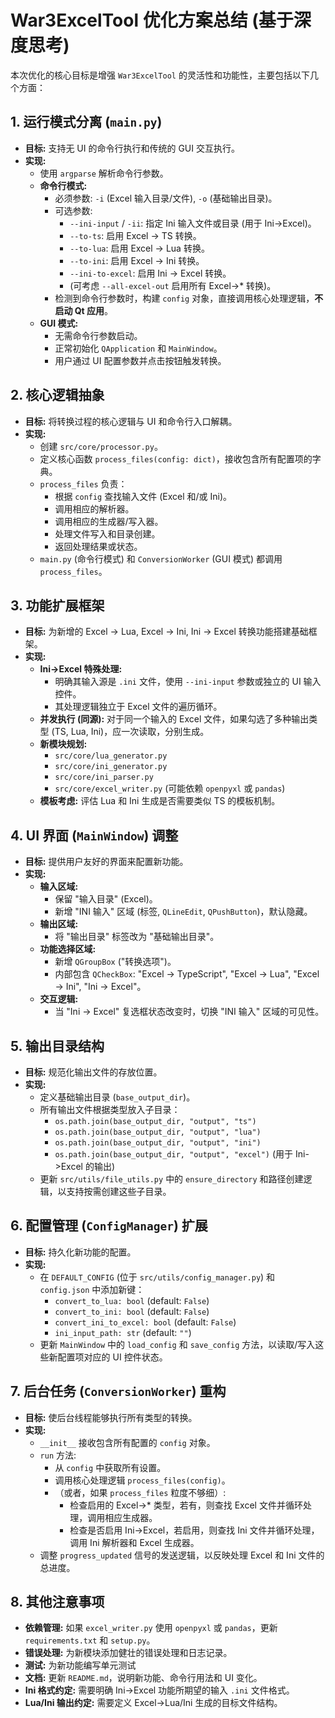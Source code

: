 # War3ExcelTool 优化方案总结 (基于深度思考)

本次优化的核心目标是增强 `War3ExcelTool` 的灵活性和功能性，主要包括以下几个方面：

## 1. 运行模式分离 (`main.py`)

- **目标:** 支持无 UI 的命令行执行和传统的 GUI 交互执行。
- **实现:**
  - 使用 `argparse` 解析命令行参数。
  - **命令行模式:**
    - 必须参数: `-i` (Excel 输入目录/文件), `-o` (基础输出目录)。
    - 可选参数:
      - `--ini-input` / `-ii`: 指定 Ini 输入文件或目录 (用于 Ini->Excel)。
      - `--to-ts`: 启用 Excel -> TS 转换。
      - `--to-lua`: 启用 Excel -> Lua 转换。
      - `--to-ini`: 启用 Excel -> Ini 转换。
      - `--ini-to-excel`: 启用 Ini -> Excel 转换。
      - (可考虑 `--all-excel-out` 启用所有 Excel->\* 转换)。
    - 检测到命令行参数时，构建 `config` 对象，直接调用核心处理逻辑，**不启动 Qt 应用**。
  - **GUI 模式:**
    - 无需命令行参数启动。
    - 正常初始化 `QApplication` 和 `MainWindow`。
    - 用户通过 UI 配置参数并点击按钮触发转换。

## 2. 核心逻辑抽象

- **目标:** 将转换过程的核心逻辑与 UI 和命令行入口解耦。
- **实现:**
  - 创建 `src/core/processor.py`。
  - 定义核心函数 `process_files(config: dict)`，接收包含所有配置项的字典。
  - `process_files` 负责：
    - 根据 `config` 查找输入文件 (Excel 和/或 Ini)。
    - 调用相应的解析器。
    - 调用相应的生成器/写入器。
    - 处理文件写入和目录创建。
    - 返回处理结果或状态。
  - `main.py` (命令行模式) 和 `ConversionWorker` (GUI 模式) 都调用 `process_files`。

## 3. 功能扩展框架

- **目标:** 为新增的 Excel -> Lua, Excel -> Ini, Ini -> Excel 转换功能搭建基础框架。
- **实现:**
  - **Ini->Excel 特殊处理:**
    - 明确其输入源是 `.ini` 文件，使用 `--ini-input` 参数或独立的 UI 输入控件。
    - 其处理逻辑独立于 Excel 文件的遍历循环。
  - **并发执行 (同源):** 对于同一个输入的 Excel 文件，如果勾选了多种输出类型 (TS, Lua, Ini)，应一次读取，分别生成。
  - **新模块规划:**
    - `src/core/lua_generator.py`
    - `src/core/ini_generator.py`
    - `src/core/ini_parser.py`
    - `src/core/excel_writer.py` (可能依赖 `openpyxl` 或 `pandas`)
  - **模板考虑:** 评估 Lua 和 Ini 生成是否需要类似 TS 的模板机制。

## 4. UI 界面 (`MainWindow`) 调整

- **目标:** 提供用户友好的界面来配置新功能。
- **实现:**
  - **输入区域:**
    - 保留 "输入目录" (Excel)。
    - 新增 "INI 输入" 区域 (标签, `QLineEdit`, `QPushButton`)，默认隐藏。
  - **输出区域:**
    - 将 "输出目录" 标签改为 "基础输出目录"。
  - **功能选择区域:**
    - 新增 `QGroupBox` ("转换选项")。
    - 内部包含 `QCheckBox`: "Excel -> TypeScript", "Excel -> Lua", "Excel -> Ini", "Ini -> Excel"。
  - **交互逻辑:**
    - 当 "Ini -> Excel" 复选框状态改变时，切换 "INI 输入" 区域的可见性。

## 5. 输出目录结构

- **目标:** 规范化输出文件的存放位置。
- **实现:**
  - 定义基础输出目录 (`base_output_dir`)。
  - 所有输出文件根据类型放入子目录：
    - `os.path.join(base_output_dir, "output", "ts")`
    - `os.path.join(base_output_dir, "output", "lua")`
    - `os.path.join(base_output_dir, "output", "ini")`
    - `os.path.join(base_output_dir, "output", "excel")` (用于 Ini->Excel 的输出)
  - 更新 `src/utils/file_utils.py` 中的 `ensure_directory` 和路径创建逻辑，以支持按需创建这些子目录。

## 6. 配置管理 (`ConfigManager`) 扩展

- **目标:** 持久化新功能的配置。
- **实现:**
  - 在 `DEFAULT_CONFIG` (位于 `src/utils/config_manager.py`) 和 `config.json` 中添加新键：
    - `convert_to_lua: bool` (default: `False`)
    - `convert_to_ini: bool` (default: `False`)
    - `convert_ini_to_excel: bool` (default: `False`)
    - `ini_input_path: str` (default: `""`)
  - 更新 `MainWindow` 中的 `load_config` 和 `save_config` 方法，以读取/写入这些新配置项对应的 UI 控件状态。

## 7. 后台任务 (`ConversionWorker`) 重构

- **目标:** 使后台线程能够执行所有类型的转换。
- **实现:**
  - `__init__` 接收包含所有配置的 `config` 对象。
  - `run` 方法:
    - 从 `config` 中获取所有设置。
    - 调用核心处理逻辑 `process_files(config)`。
    - （或者，如果 `process_files` 粒度不够细）:
      - 检查启用的 Excel->\* 类型，若有，则查找 Excel 文件并循环处理，调用相应生成器。
      - 检查是否启用 Ini->Excel，若启用，则查找 Ini 文件并循环处理，调用 Ini 解析器和 Excel 生成器。
  - 调整 `progress_updated` 信号的发送逻辑，以反映处理 Excel 和 Ini 文件的总进度。

## 8. 其他注意事项

- **依赖管理:** 如果 `excel_writer.py` 使用 `openpyxl` 或 `pandas`，更新 `requirements.txt` 和 `setup.py`。
- **错误处理:** 为新模块添加健壮的错误处理和日志记录。
- **测试:** 为新功能编写单元测试
- **文档:** 更新 `README.md`，说明新功能、命令行用法和 UI 变化。
- **Ini 格式约定:** 需要明确 Ini->Excel 功能所期望的输入 `.ini` 文件格式。
- **Lua/Ini 输出约定:** 需要定义 Excel->Lua/Ini 生成的目标文件结构。
